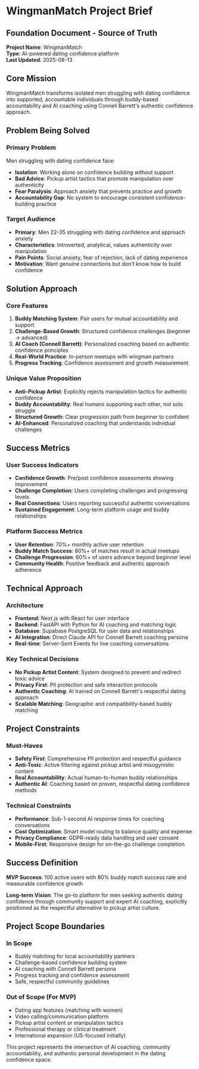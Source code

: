 # WingmanMatch Project Brief

## Foundation Document - Source of Truth

**Project Name**: WingmanMatch  
**Type**: AI-powered dating confidence platform  
**Last Updated**: 2025-08-13

## Core Mission

WingmanMatch transforms isolated men struggling with dating confidence into supported, accountable individuals through buddy-based accountability and AI coaching using Connell Barrett's authentic confidence approach.

## Problem Being Solved

### Primary Problem
Men struggling with dating confidence face:
- **Isolation**: Working alone on confidence building without support
- **Bad Advice**: Pickup artist tactics that promote manipulation over authenticity  
- **Fear Paralysis**: Approach anxiety that prevents practice and growth
- **Accountability Gap**: No system to encourage consistent confidence-building practice

### Target Audience
- **Primary**: Men 22-35 struggling with dating confidence and approach anxiety
- **Characteristics**: Introverted, analytical, values authenticity over manipulation
- **Pain Points**: Social anxiety, fear of rejection, lack of dating experience
- **Motivation**: Want genuine connections but don't know how to build confidence

## Solution Approach

### Core Features
1. **Buddy Matching System**: Pair users for mutual accountability and support
2. **Challenge-Based Growth**: Structured confidence challenges (beginner → advanced)
3. **AI Coach (Connell Barrett)**: Personalized coaching based on authentic confidence principles
4. **Real-World Practice**: In-person meetups with wingman partners
5. **Progress Tracking**: Confidence assessment and growth measurement

### Unique Value Proposition
- **Anti-Pickup Artist**: Explicitly rejects manipulation tactics for authentic confidence
- **Buddy Accountability**: Real humans supporting each other, not solo struggle
- **Structured Growth**: Clear progression path from beginner to confident
- **AI-Enhanced**: Personalized coaching that understands individual challenges

## Success Metrics

### User Success Indicators
- **Confidence Growth**: Pre/post confidence assessments showing improvement
- **Challenge Completion**: Users completing challenges and progressing levels
- **Real Connections**: Users reporting successful authentic conversations
- **Sustained Engagement**: Long-term platform usage and buddy relationships

### Platform Success Metrics
- **User Retention**: 70%+ monthly active user retention
- **Buddy Match Success**: 80%+ of matches result in actual meetups
- **Challenge Progression**: 60%+ of users advance beyond beginner level
- **Community Health**: Positive feedback and authentic approach adherence

## Technical Approach

### Architecture
- **Frontend**: Next.js with React for user interface
- **Backend**: FastAPI with Python for AI coaching and matching logic
- **Database**: Supabase PostgreSQL for user data and relationships
- **AI Integration**: Direct Claude API for Connell Barrett coaching persona
- **Real-time**: Server-Sent Events for live coaching conversations

### Key Technical Decisions
- **No Pickup Artist Content**: System designed to prevent and redirect toxic advice
- **Privacy First**: PII protection and safe interaction protocols
- **Authentic Coaching**: AI trained on Connell Barrett's respectful dating approach
- **Scalable Matching**: Geographic and compatibility-based buddy matching

## Project Constraints

### Must-Haves
- **Safety First**: Comprehensive PII protection and respectful guidance
- **Anti-Toxic**: Active filtering against pickup artist and misogynistic content
- **Real Accountability**: Actual human-to-human buddy relationships
- **Authentic AI**: Coaching based on proven, respectful dating confidence methods

### Technical Constraints
- **Performance**: Sub-1-second AI response times for coaching conversations
- **Cost Optimization**: Smart model routing to balance quality and expense
- **Privacy Compliance**: GDPR-ready data handling and user consent
- **Mobile-First**: Responsive design for on-the-go challenge completion

## Success Definition

**MVP Success**: 100 active users with 80% buddy match success rate and measurable confidence growth

**Long-term Vision**: The go-to platform for men seeking authentic dating confidence through community support and expert AI coaching, explicitly positioned as the respectful alternative to pickup artist culture.

## Project Scope Boundaries

### In Scope
- Buddy matching for local accountability partners
- Challenge-based confidence building system  
- AI coaching with Connell Barrett persona
- Progress tracking and confidence assessment
- Safe, respectful community guidelines

### Out of Scope (For MVP)
- Dating app features (matching with women)
- Video calling/communication platform
- Pickup artist content or manipulation tactics
- Professional therapy or clinical treatment
- International expansion (US-focused initially)

This project represents the intersection of AI coaching, community accountability, and authentic personal development in the dating confidence space.